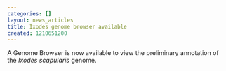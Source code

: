 ```yaml
---
categories: []
layout: news_articles
title: Ixodes genome browser available
created: 1210651200
---
```

A Genome Browser is now available to view the preliminary annotation of the <i>Ixodes scapularis</i> genome.
